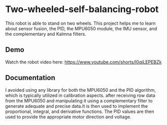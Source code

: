 
# Two-wheeled-self-balancing-robot

This robot is able to stand on two wheels.
This project helps me to learn about sensor fusion, the PID, the MPU6050 module, the IMU sensor, and the complementary and Kalmna filters.
## Demo
Watch the robot video here: 
https://www.youtube.com/shorts/I0qjLEPEBZk

## Documentation

I avoided using any library for both the MPU6050 and the PID algorithm, which is typically utilized in calibration aspects.
after receiving row data from the MPU6050 and manipulating it using a complementary filter to generate adequate and precise data.It is then used to implement the proportional, integral, and derivative functions. The PID values are then used to provide the appropriate motor direction and voltage.



